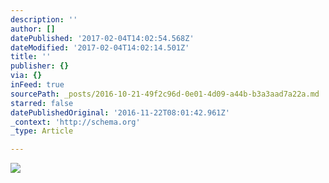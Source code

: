 ```yaml
---
description: ''
author: []
datePublished: '2017-02-04T14:02:54.568Z'
dateModified: '2017-02-04T14:02:14.501Z'
title: ''
publisher: {}
via: {}
inFeed: true
sourcePath: _posts/2016-10-21-49f2c96d-0e01-4d09-a44b-b3a3aad7a22a.md
starred: false
datePublishedOriginal: '2016-11-22T08:01:42.961Z'
_context: 'http://schema.org'
_type: Article

---
```

![](https://the-grid-user-content.s3-us-west-2.amazonaws.com/2bd03d08-02c2-4641-a89f-28bdeedaa962.jpg)
